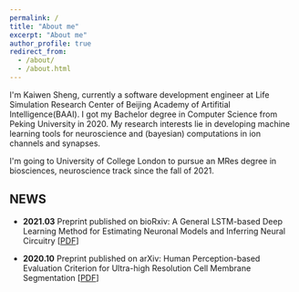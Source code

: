 ```yaml
---
permalink: /
title: "About me"
excerpt: "About me"
author_profile: true
redirect_from: 
  - /about/
  - /about.html
---
```


I'm Kaiwen Sheng, currently a software development engineer at Life Simulation Research Center of Beijing Academy of Artifitial Intelligence(BAAI). I got my Bachelor degree in Computer Science from Peking University in 2020. My research interests lie in developing machine learning tools for neuroscience and (bayesian) computations in ion channels and synapses.

I'm going to University of College London to pursue an MRes degree in biosciences, neuroscience track since the fall of 2021.

## NEWS
- **2021.03** Preprint published on bioRxiv: A General LSTM-based Deep Learning Method for Estimating Neuronal Models and Inferring Neural Circuitry [[PDF](https://www.biorxiv.org/content/10.1101/2021.03.14.434027v1.abstract)]

- **2020.10** Preprint published on arXiv: Human Perception-based Evaluation Criterion for Ultra-high Resolution Cell Membrane Segmentation [[PDF](https://arxiv.org/abs/2010.08209)]
